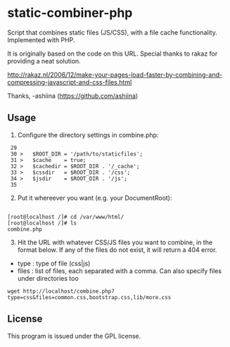 static-combiner-php
===================

Script that combines static files (JS/CSS), with a file cache functionality. Implemented with PHP.

It is originally based on the code on this URL.
Special thanks to rakaz for providing a neat solution.

http://rakaz.nl/2006/12/make-your-pages-load-faster-by-combining-and-compressing-javascript-and-css-files.html

Thanks, -ashiina (https://github.com/ashiina)

Usage
------------

1) Configure the directory settings in combine.php:
```
 29 
 30 >   $ROOT_DIR = '/path/to/staticfiles';
 31 >   $cache    = true;
 32 >   $cachedir = $ROOT_DIR . '/_cache';
 33 >   $cssdir   = $ROOT_DIR . '/css';
 34 >   $jsdir    = $ROOT_DIR . '/js';
 35 
```

2) Put it whereever you want (e.g. your DocumentRoot):
```

[root@localhost /]# cd /var/www/html/
[root@localhost /]# ls
combine.php

```

3) Hit the URL with whatever CSS/JS files you want to combine,
in the format below.
If any of the files do not exist, it will return a 404 error.
 * type : type of file (css|js)
 * files : list of files, each separated with a comma. Can also specify files under directories too

```
wget http://localhost/combine.php?type=css&files=common.css,bootstrap.css,lib/more.css
```

License
------------

This program is issued under the GPL license.



